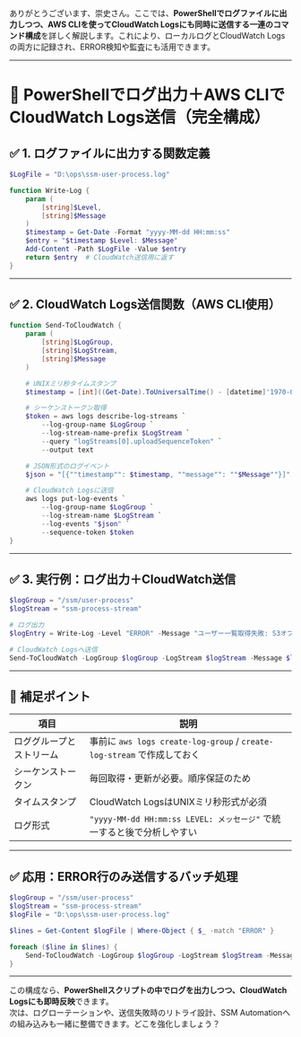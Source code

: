 ありがとうございます、崇史さん。ここでは、**PowerShellでログファイルに出力しつつ、AWS CLIを使ってCloudWatch Logsにも同時に送信する一連のコマンド構成**を詳しく解説します。これにより、ローカルログとCloudWatch Logsの両方に記録され、ERROR検知や監査にも活用できます。

---

# 🧾 PowerShellでログ出力＋AWS CLIでCloudWatch Logs送信（完全構成）

## ✅ 1. ログファイルに出力する関数定義

```powershell
$LogFile = "D:\ops\ssm-user-process.log"

function Write-Log {
    param (
        [string]$Level,
        [string]$Message
    )
    $timestamp = Get-Date -Format "yyyy-MM-dd HH:mm:ss"
    $entry = "$timestamp $Level: $Message"
    Add-Content -Path $LogFile -Value $entry
    return $entry  # CloudWatch送信用に返す
}
```

---

## ✅ 2. CloudWatch Logs送信関数（AWS CLI使用）

```powershell
function Send-ToCloudWatch {
    param (
        [string]$LogGroup,
        [string]$LogStream,
        [string]$Message
    )

    # UNIXミリ秒タイムスタンプ
    $timestamp = [int]((Get-Date).ToUniversalTime() - [datetime]'1970-01-01').TotalMilliseconds

    # シーケンストークン取得
    $token = aws logs describe-log-streams `
        --log-group-name $LogGroup `
        --log-stream-name-prefix $LogStream `
        --query "logStreams[0].uploadSequenceToken" `
        --output text

    # JSON形式のログイベント
    $json = "[{""timestamp"": $timestamp, ""message"": ""$Message""}]"

    # CloudWatch Logsに送信
    aws logs put-log-events `
        --log-group-name $LogGroup `
        --log-stream-name $LogStream `
        --log-events "$json" `
        --sequence-token $token
}
```

---

## ✅ 3. 実行例：ログ出力＋CloudWatch送信

```powershell
$logGroup = "/ssm/user-process"
$logStream = "ssm-process-stream"

# ログ出力
$logEntry = Write-Log -Level "ERROR" -Message "ユーザー一覧取得失敗: S3オブジェクトが存在しません"

# CloudWatch Logsへ送信
Send-ToCloudWatch -LogGroup $logGroup -LogStream $logStream -Message $logEntry
```

---

## 🧠 補足ポイント

| 項目                     | 説明                                                                    |
| ------------------------ | ----------------------------------------------------------------------- |
| ロググループとストリーム | 事前に `aws logs create-log-group` / `create-log-stream` で作成しておく |
| シーケンストークン       | 毎回取得・更新が必要。順序保証のため                                    |
| タイムスタンプ           | CloudWatch LogsはUNIXミリ秒形式が必須                                   |
| ログ形式                 | `"yyyy-MM-dd HH:mm:ss LEVEL: メッセージ"` で統一すると後で分析しやすい  |

---

## ✅ 応用：ERROR行のみ送信するバッチ処理

```powershell
$logGroup = "/ssm/user-process"
$logStream = "ssm-process-stream"
$logFile = "D:\ops\ssm-user-process.log"

$lines = Get-Content $logFile | Where-Object { $_ -match "ERROR" }

foreach ($line in $lines) {
    Send-ToCloudWatch -LogGroup $logGroup -LogStream $logStream -Message $line
}
```

---

この構成なら、**PowerShellスクリプトの中でログを出力しつつ、CloudWatch Logsにも即時反映**できます。  
次は、ログローテーションや、送信失敗時のリトライ設計、SSM Automationへの組み込みも一緒に整備できます。どこを強化しましょう？